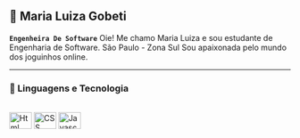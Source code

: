 ## 🤖 Maria Luiza Gobeti 

**`Engenheira De Software`**
Oie! Me chamo Maria Luiza e sou estudante de Engenharia de Software. 
São Paulo - Zona Sul 
Sou apaixonada pelo mundo dos joguinhos online.
___
 ### 🤖 Linguagens e Tecnologia 
<div style ="display : inline_block"><br>
  <img  align="center" title="Html" height="30" width="40" src="https://cdn.jsdelivr.net/gh/devicons/devicon@latest/icons/threedsmax/threedsmax-original.svg" />
  <img align="center"   title="CSS" height ="30" width="40" src="https://cdn.jsdelivr.net/gh/devicons/devicon@latest/icons/css3/css3-original.svg"/>
 <img  align="center" title="Javascript" height ="30" width="40 src="https://cdn.jsdelivr.net/gh/devicons/devicon@latest/icons/threedsmax/threedsmax-original.svg"/>
 
          

